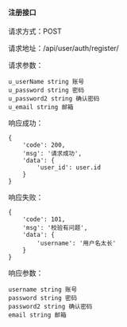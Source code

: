 #### 注册接口

请求方式：POST

请求地址：/api/user/auth/register/

请求参数：

    u_userName string 账号
    u_password string 密码
    u_password2 string 确认密码
    u_email string 邮箱

响应成功：

    {
        'code': 200,
        'msg': '请求成功',
        'data': {
            'user_id': user.id
        }
    }

响应失败：
    
    {
        'code': 101,
        'msg': '校验有问题',
        'data': {
            'username': '用户名太长'
        }
    }

响应参数：
    
    username string 账号
    password string 密码
    password2 string 确认密码
    email string 邮箱